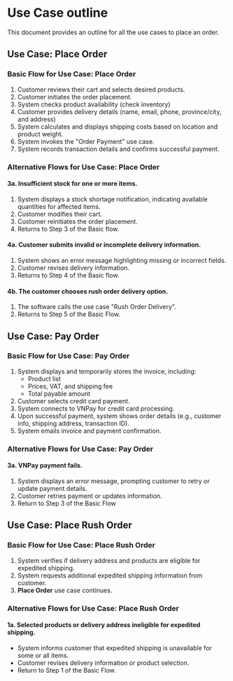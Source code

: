 # Use Case outline

This document provides an outline for all the use cases to place an order.

## Use Case: Place Order

### Basic Flow for Use Case: Place Order

1. Customer reviews their cart and selects desired products.
2. Customer initiates the order placement.
3. System checks product availability (check inventory)
4. Customer provides delivery details (name, email, phone, province/city, and address)
5. System calculates and displays shipping costs based on location and product weight.
6. System invokes the "Order Payment" use case.
7. System records transaction details and confirms successful payment.

### Alternative Flows for Use Case: Place Order

#### 3a. Insufficient stock for one or more items.

1. System displays a stock shortage notification, indicating available quantities for affected items.
2. Customer modifies their cart.
3. Customer reinitiates the order placement.
4. Returns to Step 3 of the Basic flow.

#### 4a. Customer submits invalid or incomplete delivery information.

1. System shows an error message highlighting missing or incorrect fields.
2. Customer revises delivery information.
3. Returns to Step 4 of the Basic flow.

#### 4b. The customer chooses rush order delivery option.

1. The software calls the use case "Rush Order Delivery".
2. Returns to Step 5 of the Basic Flow.

## Use Case: Pay Order

### Basic Flow for Use Case: Pay Order

1. System displays and temporarily stores the invoice, including:
   - Product list
   - Prices, VAT, and shipping fee
   - Total payable amount
2. Customer selects credit card payment.
3. System connects to VNPay for credit card processing.
4. Upon successful payment, system shows order details (e.g., customer info, shipping address, transaction ID).
5. System emails invoice and payment confirmation.

### Alternative Flows for Use Case: Pay Order

#### 3a. VNPay payment fails.

1. System displays an error message, prompting customer to retry or update payment details.
2. Customer retries payment or updates information.
3. Return to Step 3 of the Basic Flow

## Use Case: Place Rush Order

### Basic Flow for Use Case: Place Rush Order

1. System verifies if delivery address and products are eligible for expedited shipping.
2. System requests additional expedited shipping information from customer.
3. **Place Order** use case continues.

### Alternative Flows for Use Case: Place Rush Order

#### 1a. Selected products or delivery address ineligible for expedited shipping.

- System informs customer that expedited shipping is unavailable for some or all items.
- Customer revises delivery information or product selection.
- Return to Step 1 of the Basic Flow.
